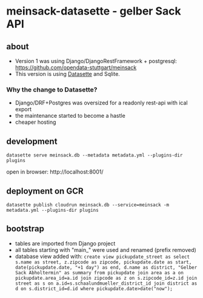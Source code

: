 # meinsack-datasette - gelber Sack API

## about

- Version 1 was using Django/DjangoRestFramework + postgresql: https://github.com/opendata-stuttgart/meinsack
- This version is using [Datasette](https://github.com/simonw/datasette) and Sqlite.

### Why the change to Datasette?

- Django/DRF+Postgres was oversized for a readonly rest-api with ical export
- the maintenance started to become a hastle
- cheaper hosting

## development

```
datasette serve meinsack.db --metadata metadata.yml --plugins-dir plugins
```

open in browser: http://localhost:8001/


## deployment on GCR

```
datasette publish cloudrun meinsack.db --service=meinsack -m metadata.yml --plugins-dir plugins
```

## bootstrap

- tables are imported from Django project
- all tables starting with "main_" were used and renamed (prefix removed)
- database view added with: ``create view pickupdate_street as select s.name as street, z.zipcode as zipcode, pickupdate.date as start, date(pickupdate.date, "+1 day") as end, d.name as district, "Gelber Sack Abholtermin" as summary from pickupdate join area as a on pickupdate.area_id=a.id join zipcode as z on s.zipcode_id=z.id join street as s on a.id=s.schaalundmueller_district_id join district as d on s.district_id=d.id where pickupdate.date>date("now");``
